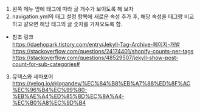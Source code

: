 1. 왼쪽 메뉴 옆에 태그에 따라 글 개수가 보이도록 해 보자  
2. navigation.yml의 태그 설정 항목에 새로운 속성 추가 후, 해당 속성을 태그랑 비교하고 같으면 해당 태그의 글 숫자를 가져오도록 함.

- 참조 링크  
https://daehopark.tistory.com/entry/Jekyll-Tag-Archive-페이지-개발  
https://stackoverflow.com/questions/24174401/shopify-counts-per-tags  
https://stackoverflow.com/questions/48529507/jekyll-show-post-count-for-sub-categories#  
  
3. 뮤텍스와 세마포어  
https://velog.io/@logandev/%EC%84%B8%EB%A7%88%ED%8F%AC%EC%96%B4%EC%99%80-%EB%AE%A4%ED%85%8D%EC%8A%A4-%EC%B0%A8%EC%9D%B4
